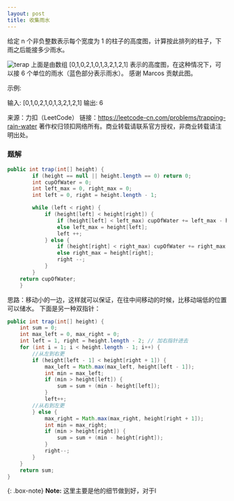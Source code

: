 ```yaml
---
layout: post
title: 收集雨水
---
```

给定 n 个非负整数表示每个宽度为 1 的柱子的高度图，计算按此排列的柱子，下雨之后能接多少雨水。


![terap](../imgfromleetcode/rainwatertrap.png)
上面是由数组 [0,1,0,2,1,0,1,3,2,1,2,1] 表示的高度图，在这种情况下，可以接 6 个单位的雨水（蓝色部分表示雨水）。 感谢 Marcos 贡献此图。

示例:

输入: [0,1,0,2,1,0,1,3,2,1,2,1]
输出: 6

来源：力扣（LeetCode）
链接：https://leetcode-cn.com/problems/trapping-rain-water
著作权归领扣网络所有。商业转载请联系官方授权，非商业转载请注明出处。  

### 题解
``` java
public int trap(int[] height) {
        if (height == null || height.length == 0) return 0;
        int cupOfWater = 0;
        int left_max = 0, right_max = 0;
        int left = 0, right = height.length - 1;

        while (left < right) {
            if (height[left] < height[right]) {
                if (height[left] < left_max) cupOfWater += left_max - height[left];
                else left_max = height[left];
                left ++;
            } else {
                if (height[right] < right_max) cupOfWater += right_max - height[right];
                else right_max = height[right];
                right --;
            }
        }
    return cupOfWater;
    }
```  
思路：移动小的一边，这样就可以保证，在往中间移动的时候，比移动端低的位置可以储水。
下面是另一种双指针：
``` java
public int trap(int[] height) {
    int sum = 0;
    int max_left = 0, max_right = 0;
    int left = 1, right = height.length - 2; // 加右指针进去
    for (int i = 1; i < height.length - 1; i++) {
        //从左到右更
        if (height[left - 1] < height[right + 1]) {
            max_left = Math.max(max_left, height[left - 1]);
            int min = max_left;
            if (min > height[left]) {
                sum = sum + (min - height[left]);
            }
            left++;
        //从右到左更
        } else {
            max_right = Math.max(max_right, height[right + 1]);
            int min = max_right;
            if (min > height[right]) {
                sum = sum + (min - height[right]);
            }
            right--;
        }
    }
    return sum;
}
```    


{: .box-note}
**Note:** 这里主要是他的细节做到好，对于l